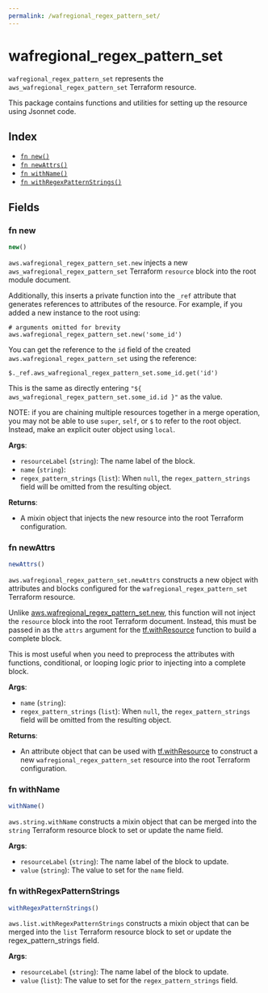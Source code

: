 ```yaml
---
permalink: /wafregional_regex_pattern_set/
---
```


# wafregional_regex_pattern_set

`wafregional_regex_pattern_set` represents the `aws_wafregional_regex_pattern_set` Terraform resource.



This package contains functions and utilities for setting up the resource using Jsonnet code.


## Index

* [`fn new()`](#fn-new)
* [`fn newAttrs()`](#fn-newattrs)
* [`fn withName()`](#fn-withname)
* [`fn withRegexPatternStrings()`](#fn-withregexpatternstrings)

## Fields

### fn new

```ts
new()
```


`aws.wafregional_regex_pattern_set.new` injects a new `aws_wafregional_regex_pattern_set` Terraform `resource`
block into the root module document.

Additionally, this inserts a private function into the `_ref` attribute that generates references to attributes of the
resource. For example, if you added a new instance to the root using:

    # arguments omitted for brevity
    aws.wafregional_regex_pattern_set.new('some_id')

You can get the reference to the `id` field of the created `aws.wafregional_regex_pattern_set` using the reference:

    $._ref.aws_wafregional_regex_pattern_set.some_id.get('id')

This is the same as directly entering `"${ aws_wafregional_regex_pattern_set.some_id.id }"` as the value.

NOTE: if you are chaining multiple resources together in a merge operation, you may not be able to use `super`, `self`,
or `$` to refer to the root object. Instead, make an explicit outer object using `local`.

**Args**:
  - `resourceLabel` (`string`): The name label of the block.
  - `name` (`string`): 
  - `regex_pattern_strings` (`list`):  When `null`, the `regex_pattern_strings` field will be omitted from the resulting object.

**Returns**:
- A mixin object that injects the new resource into the root Terraform configuration.


### fn newAttrs

```ts
newAttrs()
```


`aws.wafregional_regex_pattern_set.newAttrs` constructs a new object with attributes and blocks configured for the `wafregional_regex_pattern_set`
Terraform resource.

Unlike [aws.wafregional_regex_pattern_set.new](#fn-wafregionalregexpatternsetnew), this function will not inject the `resource`
block into the root Terraform document. Instead, this must be passed in as the `attrs` argument for the
[tf.withResource](https://github.com/tf-libsonnet/core/tree/main/docs#fn-withresource) function to build a complete block.

This is most useful when you need to preprocess the attributes with functions, conditional, or looping logic prior to
injecting into a complete block.

**Args**:
  - `name` (`string`): 
  - `regex_pattern_strings` (`list`):  When `null`, the `regex_pattern_strings` field will be omitted from the resulting object.

**Returns**:
  - An attribute object that can be used with [tf.withResource](https://github.com/tf-libsonnet/core/tree/main/docs#fn-withresource) to construct a new `wafregional_regex_pattern_set` resource into the root Terraform configuration.


### fn withName

```ts
withName()
```

`aws.string.withName` constructs a mixin object that can be merged into the `string`
Terraform resource block to set or update the name field.



**Args**:
  - `resourceLabel` (`string`): The name label of the block to update.
  - `value` (`string`): The value to set for the `name` field.


### fn withRegexPatternStrings

```ts
withRegexPatternStrings()
```

`aws.list.withRegexPatternStrings` constructs a mixin object that can be merged into the `list`
Terraform resource block to set or update the regex_pattern_strings field.



**Args**:
  - `resourceLabel` (`string`): The name label of the block to update.
  - `value` (`list`): The value to set for the `regex_pattern_strings` field.
